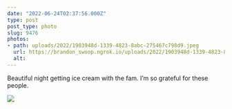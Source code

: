 ```yaml
---
date: "2022-06-24T02:37:56.000Z"
type: post 
post_type: photo
slug: 9476
photos: 
- path: uploads/2022/1903948d-1339-4823-8abc-275467c798d9.jpeg
  url: https://brandon_swoop.ngrok.io/uploads/2022/1903948d-1339-4823-8abc-275467c798d9.jpeg
  alt: 
---
```

Beautiful night getting ice cream with the fam. I’m so grateful for these people. 


![](/uploads/2022/1903948d-1339-4823-8abc-275467c798d9.jpeg)
